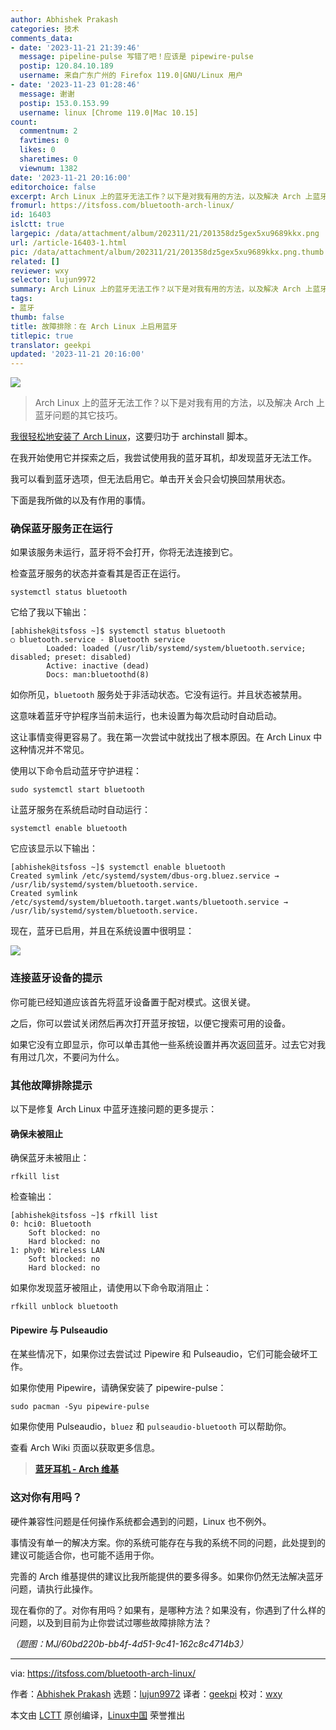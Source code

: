 ```yaml
---
author: Abhishek Prakash
categories: 技术
comments_data:
- date: '2023-11-21 21:39:46'
  message: pipeline-pulse 写错了吧！应该是 pipewire-pulse
  postip: 120.84.10.189
  username: 来自广东广州的 Firefox 119.0|GNU/Linux 用户
- date: '2023-11-23 01:28:46'
  message: 谢谢
  postip: 153.0.153.99
  username: linux [Chrome 119.0|Mac 10.15]
count:
  commentnum: 2
  favtimes: 0
  likes: 0
  sharetimes: 0
  viewnum: 1382
date: '2023-11-21 20:16:00'
editorchoice: false
excerpt: Arch Linux 上的蓝牙无法工作？以下是对我有用的方法，以及解决 Arch 上蓝牙问题的其它技巧。
fromurl: https://itsfoss.com/bluetooth-arch-linux/
id: 16403
islctt: true
largepic: /data/attachment/album/202311/21/201358dz5gex5xu9689kkx.png
url: /article-16403-1.html
pic: /data/attachment/album/202311/21/201358dz5gex5xu9689kkx.png.thumb.jpg
related: []
reviewer: wxy
selector: lujun9972
summary: Arch Linux 上的蓝牙无法工作？以下是对我有用的方法，以及解决 Arch 上蓝牙问题的其它技巧。
tags:
- 蓝牙
thumb: false
title: 故障排除：在 Arch Linux 上启用蓝牙
titlepic: true
translator: geekpi
updated: '2023-11-21 20:16:00'
---
```


![](/data/attachment/album/202311/21/201358dz5gex5xu9689kkx.png)



> 
> Arch Linux 上的蓝牙无法工作？以下是对我有用的方法，以及解决 Arch 上蓝牙问题的其它技巧。
> 
> 
> 


[我很轻松地安装了 Arch Linux](https://www.youtube.com/watch?v=WksxVLrALhg)，这要归功于 archinstall 脚本。


在我开始使用它并探索之后，我尝试使用我的蓝牙耳机，却发现蓝牙无法工作。


我可以看到蓝牙选项，但无法启用它。单击开关会只会切换回禁用状态。


下面是我所做的以及有作用的事情。


### 确保蓝牙服务正在运行


如果该服务未运行，蓝牙将不会打开，你将无法连接到它。


检查蓝牙服务的状态并查看其是否正在运行。



```
systemctl status bluetooth

```

它给了我以下输出：



```
[abhishek@itsfoss ~]$ systemctl status bluetooth
○ bluetooth.service - Bluetooth service
        Loaded: loaded (/usr/lib/systemd/system/bluetooth.service; disabled; preset: disabled)
        Active: inactive (dead)
        Docs: man:bluetoothd(8)

```

如你所见，`bluetooth` 服务处于非活动状态。它没有运行。并且状态被禁用。


这意味着蓝牙守护程序当前未运行，也未设置为每次启动时自动启动。


这让事情变得更容易了。我在第一次尝试中就找出了根本原因。在 Arch Linux 中这种情况并不常见。


使用以下命令启动蓝牙守护进程：



```
sudo systemctl start bluetooth

```

让蓝牙服务在系统启动时自动运行：



```
systemctl enable bluetooth

```

它应该显示以下输出：



```
[abhishek@itsfoss ~]$ systemctl enable bluetooth
Created symlink /etc/systemd/system/dbus-org.bluez.service → /usr/lib/systemd/system/bluetooth.service.
Created symlink /etc/systemd/system/bluetooth.target.wants/bluetooth.service → /usr/lib/systemd/system/bluetooth.service.

```

现在，蓝牙已启用，并且在系统设置中很明显：


![](/data/attachment/album/202311/21/201614u6bobweblwb7brlz.png)


### 连接蓝牙设备的提示


你可能已经知道应该首先将蓝牙设备置于配对模式。这很关键。


之后，你可以尝试关闭然后再次打开蓝牙按钮，以便它搜索可用的设备。


如果它没有立即显示，你可以单击其他一些系统设置并再次返回蓝牙。过去它对我有用过几次，不要问为什么。


### 其他故障排除提示


以下是修复 Arch Linux 中蓝牙连接问题的更多提示：


#### 确保未被阻止


确保蓝牙未被阻止：



```
rfkill list

```

检查输出：



```
[abhishek@itsfoss ~]$ rfkill list
0: hci0: Bluetooth
    Soft blocked: no
    Hard blocked: no
1: phy0: Wireless LAN
    Soft blocked: no
    Hard blocked: no

```

如果你发现蓝牙被阻止，请使用以下命令取消阻止：



```
rfkill unblock bluetooth

```

#### Pipewire 与 Pulseaudio


在某些情况下，如果你过去尝试过 Pipewire 和 Pulseaudio，它们可能会破坏工作。


如果你使用 Pipewire，请确保安装了 pipewire-pulse：



```
sudo pacman -Syu pipewire-pulse

```

如果你使用 Pulseaudio，`bluez` 和 `pulseaudio-bluetooth` 可以帮助你。


查看 Arch Wiki 页面以获取更多信息。



> 
> **[蓝牙耳机 - Arch 维基](https://wiki.archlinux.org/favicon.ico)**
> 
> 
> 


### 这对你有用吗？


硬件兼容性问题是任何操作系统都会遇到的问题，Linux 也不例外。


事情没有单一的解决方案。你的系统可能存在与我的系统不同的问题，此处提到的建议可能适合你，也可能不适用于你。


完善的 Arch 维基提供的建议比我所能提供的要多得多。如果你仍然无法解决蓝牙问题，请执行此操作。


现在看你的了。对你有用吗？如果有，是哪种方法？如果没有，你遇到了什么样的问题，以及到目前为止你尝试过哪些故障排除方法？


*（题图：MJ/60bd220b-bb4f-4d51-9c41-162c8c4714b3）*




---


via: <https://itsfoss.com/bluetooth-arch-linux/>


作者：[Abhishek Prakash](https://itsfoss.com/author/abhishek/) 选题：[lujun9972](https://github.com/lujun9972) 译者：[geekpi](https://github.com/geekpi) 校对：[wxy](https://github.com/wxy)


本文由 [LCTT](https://github.com/LCTT/TranslateProject) 原创编译，[Linux中国](https://linux.cn/) 荣誉推出